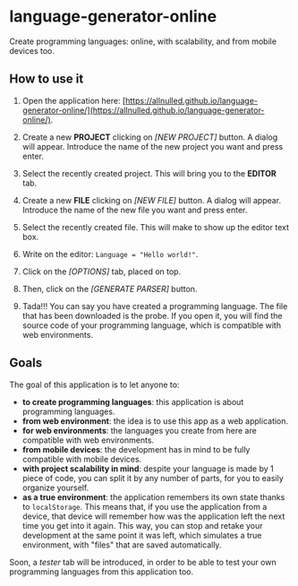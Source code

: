 # language-generator-online

Create programming languages: online, with scalability, and from mobile devices too.

## How to use it

1. Open the application here: [https://allnulled.github.io/language-generator-online/](https://allnulled.github.io/language-generator-online/).

2. Create a new **PROJECT** clicking on *[NEW PROJECT]* button. A dialog will appear. Introduce the name of the new project you want and press enter.

3. Select the recently created project. This will bring you to the **EDITOR** tab.

4. Create a new **FILE** clicking on *[NEW FILE]* button. A dialog will appear. Introduce the name of the new file you want and press enter.

5. Select the recently created file. This will make to show up the editor text box.

6. Write on the editor: `Language = "Hello world!"`.

7. Click on the *[OPTIONS]* tab, placed on top.

8. Then, click on the *[GENERATE PARSER]* button.

9. Tada!!! You can say you have created a programming language. The file that has been downloaded is the probe. If you open it, you will find the source code of your programming language, which is compatible with web environments.

## Goals

The goal of this application is to let anyone to:

- **to create programming languages**: this application is about programming languages.
- **from web environment**: the idea is to use this app as a web application.
- **for web environments**: the languages you create from here are compatible with web environments.
- **from mobile devices**: the development has in mind to be fully compatible with mobile devices.
- **with project scalability in mind**: despite your language is made by 1 piece of code, you can split it by any number of parts, for you to easily organize yourself.
- **as a true environment**: the application remembers its own state thanks to `localStorage`. This means that, if you use the application from a device, that device will remember how was the application left the next time you get into it again. This way, you can stop and retake your development at the same point it was left, which simulates a true environment, with "files" that are saved automatically.

Soon, a *tester* tab will be introduced, in order to be able to test your own programming languages from this application too.
